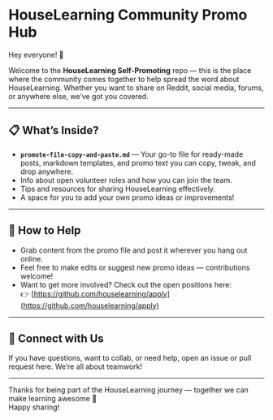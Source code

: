 # HouseLearning Community Promo Hub

Hey everyone! 👋

Welcome to the **HouseLearning Self-Promoting** repo — this is the place where the community comes together to help spread the word about HouseLearning. Whether you want to share on Reddit, social media, forums, or anywhere else, we’ve got you covered.

---

## 📋 What’s Inside?

- **`promote-file-copy-and-paste.md`** — Your go-to file for ready-made posts, markdown templates, and promo text you can copy, tweak, and drop anywhere.  
- Info about open volunteer roles and how you can join the team.  
- Tips and resources for sharing HouseLearning effectively.  
- A space for you to add your own promo ideas or improvements!

---

## 🤝 How to Help

- Grab content from the promo file and post it wherever you hang out online.  
- Feel free to make edits or suggest new promo ideas — contributions welcome!  
- Want to get more involved? Check out the open positions here:  
👉 [https://github.com/houselearning/apply](https://github.com/houselearning/apply)

---

## 💬 Connect with Us

If you have questions, want to collab, or need help, open an issue or pull request here. We’re all about teamwork!  

---

Thanks for being part of the HouseLearning journey — together we can make learning awesome 🚀  
Happy sharing!
